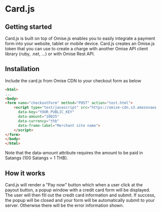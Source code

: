 Card.js
=======


Getting started
---------------

Card.js is built on top of Omise.js enables you to easily integrate a payment form into your website, tablet or mobile device. Card.js creates an Omise.js token that you can use to create a charge with another Omise API client library (ruby, .net, ...) or with Omise Rest API.

Installation
------------

Include the card.js from Omise CDN to your checkout form as below

```html
<html>
...
<body>
<form name="checkoutForm" method="POST" action="test.html">
    <script type="text/javascript" src="https://omise-cdn.s3.amazonaws.com/card.js"
      data-key="YOUR_PUBLIC_KEY"
      data-amount="10025"
      data-currency="thb"
      data-frame-label="Merchant site name">
    </script>
</form>
</body>
</html>
```

Note that the data-amount attribute requires the amount to be paid in Satangs (100 Satangs = 1 THB).

How it works
------------

Card.js will render a "Pay now" button which when a user click at the payout button, a popup window with a credit card form will be displayed. The user will then fill out the credit card information and submit. If success, the popup will be closed and your form will be automatically submit to your server. Otherwise there will be the error information shown.

